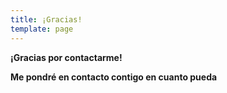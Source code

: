 ```yaml
---
title: ¡Gracias!
template: page
---
```

**¡Gracias por contactarme!**

**Me pondré en contacto contigo en cuanto pueda**
